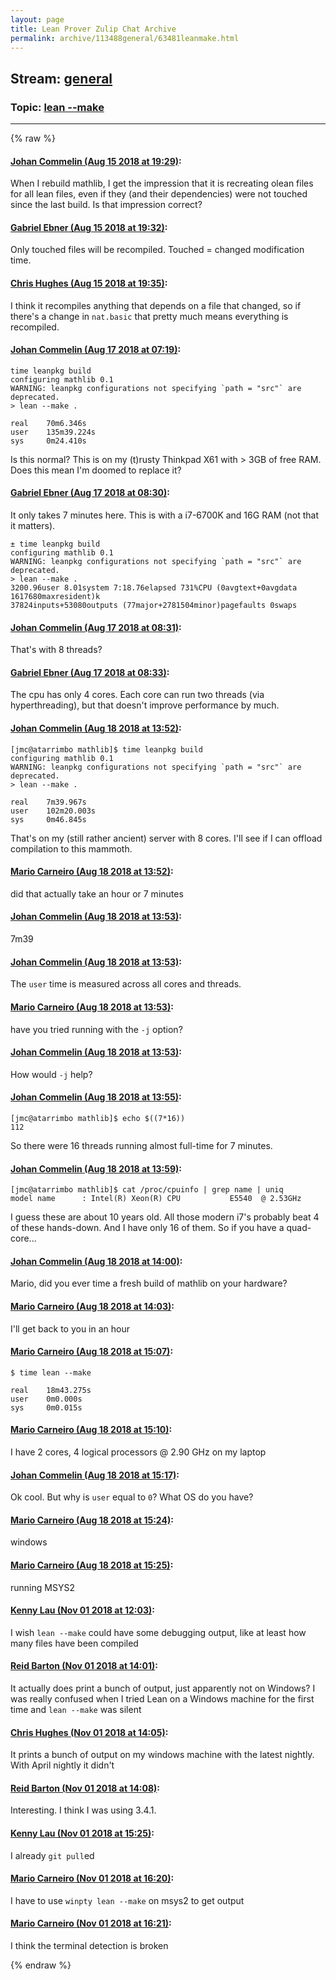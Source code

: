 ```yaml
---
layout: page
title: Lean Prover Zulip Chat Archive 
permalink: archive/113488general/63481leanmake.html
---
```


## Stream: [general](index.html)
### Topic: [lean --make](63481leanmake.html)

---


{% raw %}
#### [ Johan Commelin (Aug 15 2018 at 19:29)](https://leanprover.zulipchat.com/#narrow/stream/113488-general/topic/lean%20--make/near/132187468):
When I rebuild mathlib, I get the impression that it is recreating olean files for all lean files, even if they (and their dependencies) were not touched since the last build. Is that impression correct?

#### [ Gabriel Ebner (Aug 15 2018 at 19:32)](https://leanprover.zulipchat.com/#narrow/stream/113488-general/topic/lean%20--make/near/132187640):
Only touched files will be recompiled.  Touched = changed modification time.

#### [ Chris Hughes (Aug 15 2018 at 19:35)](https://leanprover.zulipchat.com/#narrow/stream/113488-general/topic/lean%20--make/near/132187780):
I think it recompiles anything that depends on a file that changed, so if there's a change in `nat.basic` that pretty much means everything is recompiled.

#### [ Johan Commelin (Aug 17 2018 at 07:19)](https://leanprover.zulipchat.com/#narrow/stream/113488-general/topic/lean%20--make/near/132283339):
```shell
time leanpkg build
configuring mathlib 0.1
WARNING: leanpkg configurations not specifying `path = "src"` are deprecated.
> lean --make .

real    70m6.346s
user    135m39.224s
sys     0m24.410s
```
Is this normal? This is on my (t)rusty Thinkpad X61 with > 3GB of free RAM. Does this mean I'm doomed to replace it?

#### [ Gabriel Ebner (Aug 17 2018 at 08:30)](https://leanprover.zulipchat.com/#narrow/stream/113488-general/topic/lean%20--make/near/132285528):
It only takes 7 minutes here.  This is with a i7-6700K and 16G RAM (not that it matters).
```
± time leanpkg build
configuring mathlib 0.1
WARNING: leanpkg configurations not specifying `path = "src"` are deprecated.
> lean --make .
3200.96user 8.01system 7:18.76elapsed 731%CPU (0avgtext+0avgdata 1617680maxresident)k
37824inputs+53080outputs (77major+2781504minor)pagefaults 0swaps
```

#### [ Johan Commelin (Aug 17 2018 at 08:31)](https://leanprover.zulipchat.com/#narrow/stream/113488-general/topic/lean%20--make/near/132285548):
That's with 8 threads?

#### [ Gabriel Ebner (Aug 17 2018 at 08:33)](https://leanprover.zulipchat.com/#narrow/stream/113488-general/topic/lean%20--make/near/132285607):
The cpu has only 4 cores.  Each core can run two threads (via hyperthreading), but that doesn't improve performance by much.

#### [ Johan Commelin (Aug 18 2018 at 13:52)](https://leanprover.zulipchat.com/#narrow/stream/113488-general/topic/lean%20--make/near/132357383):
```shell
[jmc@atarrimbo mathlib]$ time leanpkg build
configuring mathlib 0.1
WARNING: leanpkg configurations not specifying `path = "src"` are deprecated.
> lean --make .

real    7m39.967s
user    102m20.003s
sys     0m46.845s
```
That's on my (still rather ancient) server with 8 cores. I'll see if I can offload compilation to this mammoth.

#### [ Mario Carneiro (Aug 18 2018 at 13:52)](https://leanprover.zulipchat.com/#narrow/stream/113488-general/topic/lean%20--make/near/132357388):
did that actually take an hour or 7 minutes

#### [ Johan Commelin (Aug 18 2018 at 13:53)](https://leanprover.zulipchat.com/#narrow/stream/113488-general/topic/lean%20--make/near/132357390):
7m39

#### [ Johan Commelin (Aug 18 2018 at 13:53)](https://leanprover.zulipchat.com/#narrow/stream/113488-general/topic/lean%20--make/near/132357400):
The `user` time is measured across all cores and threads.

#### [ Mario Carneiro (Aug 18 2018 at 13:53)](https://leanprover.zulipchat.com/#narrow/stream/113488-general/topic/lean%20--make/near/132357403):
have you tried running with the `-j` option?

#### [ Johan Commelin (Aug 18 2018 at 13:53)](https://leanprover.zulipchat.com/#narrow/stream/113488-general/topic/lean%20--make/near/132357406):
How would `-j` help?

#### [ Johan Commelin (Aug 18 2018 at 13:55)](https://leanprover.zulipchat.com/#narrow/stream/113488-general/topic/lean%20--make/near/132357463):
```shell
[jmc@atarrimbo mathlib]$ echo $((7*16))
112
```
So there were 16 threads running almost full-time for 7 minutes.

#### [ Johan Commelin (Aug 18 2018 at 13:59)](https://leanprover.zulipchat.com/#narrow/stream/113488-general/topic/lean%20--make/near/132357586):
```shell
[jmc@atarrimbo mathlib]$ cat /proc/cpuinfo | grep name | uniq
model name      : Intel(R) Xeon(R) CPU           E5540  @ 2.53GHz
```
I guess these are about 10 years old. All those modern i7's probably beat 4 of these hands-down. And I have only 16 of them. So if you have a quad-core...

#### [ Johan Commelin (Aug 18 2018 at 14:00)](https://leanprover.zulipchat.com/#narrow/stream/113488-general/topic/lean%20--make/near/132357634):
Mario, did you ever time a fresh build of mathlib on your hardware?

#### [ Mario Carneiro (Aug 18 2018 at 14:03)](https://leanprover.zulipchat.com/#narrow/stream/113488-general/topic/lean%20--make/near/132357706):
I'll get back to you in an hour

#### [ Mario Carneiro (Aug 18 2018 at 15:07)](https://leanprover.zulipchat.com/#narrow/stream/113488-general/topic/lean%20--make/near/132360198):
```
$ time lean --make

real    18m43.275s
user    0m0.000s
sys     0m0.015s
```

#### [ Mario Carneiro (Aug 18 2018 at 15:10)](https://leanprover.zulipchat.com/#narrow/stream/113488-general/topic/lean%20--make/near/132360342):
I have 2 cores, 4 logical processors @ 2.90 GHz on my laptop

#### [ Johan Commelin (Aug 18 2018 at 15:17)](https://leanprover.zulipchat.com/#narrow/stream/113488-general/topic/lean%20--make/near/132360657):
Ok cool. But why is `user` equal to `0`? What OS do you have?

#### [ Mario Carneiro (Aug 18 2018 at 15:24)](https://leanprover.zulipchat.com/#narrow/stream/113488-general/topic/lean%20--make/near/132361017):
windows

#### [ Mario Carneiro (Aug 18 2018 at 15:25)](https://leanprover.zulipchat.com/#narrow/stream/113488-general/topic/lean%20--make/near/132361020):
running MSYS2

#### [ Kenny Lau (Nov 01 2018 at 12:03)](https://leanprover.zulipchat.com/#narrow/stream/113488-general/topic/lean%20--make/near/136914467):
I wish `lean --make` could have some debugging output, like at least how many files have been compiled

#### [ Reid Barton (Nov 01 2018 at 14:01)](https://leanprover.zulipchat.com/#narrow/stream/113488-general/topic/lean%20--make/near/136919856):
It actually does print a bunch of output, just apparently not on Windows? I was really confused when I tried Lean on a Windows machine for the first time and `lean --make` was silent

#### [ Chris Hughes (Nov 01 2018 at 14:05)](https://leanprover.zulipchat.com/#narrow/stream/113488-general/topic/lean%20--make/near/136920069):
It prints a bunch of output on my windows machine with the latest nightly. With April nightly it didn't

#### [ Reid Barton (Nov 01 2018 at 14:08)](https://leanprover.zulipchat.com/#narrow/stream/113488-general/topic/lean%20--make/near/136920234):
Interesting. I think I was using 3.4.1.

#### [ Kenny Lau (Nov 01 2018 at 15:25)](https://leanprover.zulipchat.com/#narrow/stream/113488-general/topic/lean%20--make/near/136924729):
I already `git pull`ed

#### [ Mario Carneiro (Nov 01 2018 at 16:20)](https://leanprover.zulipchat.com/#narrow/stream/113488-general/topic/lean%20--make/near/136928284):
I have to use `winpty lean --make` on msys2 to get output

#### [ Mario Carneiro (Nov 01 2018 at 16:21)](https://leanprover.zulipchat.com/#narrow/stream/113488-general/topic/lean%20--make/near/136928309):
I think the terminal detection is broken


{% endraw %}
